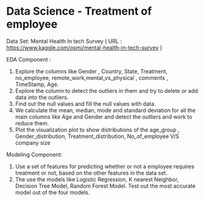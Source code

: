 # Data Science - Treatment of employee

Data Set: Mental Health In tech Survey ( URL : https://www.kaggle.com/osmi/mental-health-in-tech-survey )

EDA Component :
1. Explore the columns like Gender , Country, State, Treatment, no_employee,
remote_work,mental_vs_physical , comments , TimeStamp, Age.
2. Explore the column to detect the outliers in them and try to delete or add data into the outliers.
3. Find out the null values and fill the null values with data.
4. We calculate the mean, median, mode and standard deviation for all the main columns like Age
and Gender and detect the outliers and work to reduce them.
5. Plot the visualization plot to show distributions of the age_group , Gender_distribution,
Treatment_distribution, No_of_employee V/S company size

Modeling Component:
1. Use a set of features for predicting whether or not a employee requires treatment or not, based
on the other features in the data set.
2. The use the models like Logistic Regression, K nearest Neighbor, Decision Tree Model, Random
Forest Model. Test out the most accurate model out of the four models.
